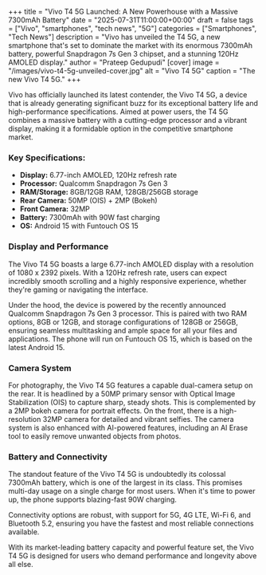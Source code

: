 
+++
title = "Vivo T4 5G Launched: A New Powerhouse with a Massive 7300mAh Battery"
date = "2025-07-31T11:00:00+00:00"
draft = false
tags = ["Vivo", "smartphones", "tech news", "5G"]
categories = ["Smartphones", "Tech News"]
description = "Vivo has unveiled the T4 5G, a new smartphone that's set to dominate the market with its enormous 7300mAh battery, powerful Snapdragon 7s Gen 3 chipset, and a stunning 120Hz AMOLED display."
author = "Prateep Gedupudi"
[cover]
  image = "/images/vivo-t4-5g-unveiled-cover.jpg"
  alt = "Vivo T4 5G"
  caption = "The new Vivo T4 5G."
+++

Vivo has officially launched its latest contender, the Vivo T4 5G, a device that is already generating significant buzz for its exceptional battery life and high-performance specifications. Aimed at power users, the T4 5G combines a massive battery with a cutting-edge processor and a vibrant display, making it a formidable option in the competitive smartphone market.

### Key Specifications:

*   **Display:** 6.77-inch AMOLED, 120Hz refresh rate
*   **Processor:** Qualcomm Snapdragon 7s Gen 3
*   **RAM/Storage:** 8GB/12GB RAM, 128GB/256GB storage
*   **Rear Camera:** 50MP (OIS) + 2MP (Bokeh)
*   **Front Camera:** 32MP
*   **Battery:** 7300mAh with 90W fast charging
*   **OS:** Android 15 with Funtouch OS 15

### Display and Performance

The Vivo T4 5G boasts a large 6.77-inch AMOLED display with a resolution of 1080 x 2392 pixels. With a 120Hz refresh rate, users can expect incredibly smooth scrolling and a highly responsive experience, whether they're gaming or navigating the interface.

Under the hood, the device is powered by the recently announced Qualcomm Snapdragon 7s Gen 3 processor. This is paired with two RAM options, 8GB or 12GB, and storage configurations of 128GB or 256GB, ensuring seamless multitasking and ample space for all your files and applications. The phone will run on Funtouch OS 15, which is based on the latest Android 15.

### Camera System

For photography, the Vivo T4 5G features a capable dual-camera setup on the rear. It is headlined by a 50MP primary sensor with Optical Image Stabilization (OIS) to capture sharp, steady shots. This is complemented by a 2MP bokeh camera for portrait effects. On the front, there is a high-resolution 32MP camera for detailed and vibrant selfies. The camera system is also enhanced with AI-powered features, including an AI Erase tool to easily remove unwanted objects from photos.

### Battery and Connectivity

The standout feature of the Vivo T4 5G is undoubtedly its colossal 7300mAh battery, which is one of the largest in its class. This promises multi-day usage on a single charge for most users. When it's time to power up, the phone supports blazing-fast 90W charging.

Connectivity options are robust, with support for 5G, 4G LTE, Wi-Fi 6, and Bluetooth 5.2, ensuring you have the fastest and most reliable connections available.

With its market-leading battery capacity and powerful feature set, the Vivo T4 5G is designed for users who demand performance and longevity above all else.
